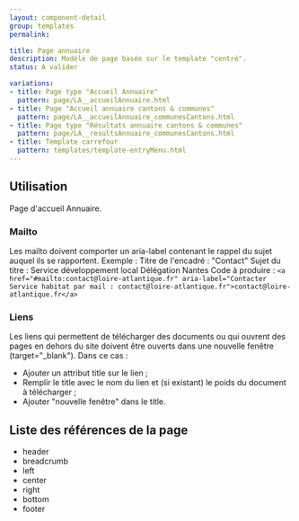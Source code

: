 ```yaml
---
layout: component-detail
group: templates
permalink:

title: Page annuaire
description: Modèle de page basée sur le template "centré".
status: A valider

variations:
- title: Page type "Accueil Annuaire"
  pattern: page/LA__accueilAnnuaire.html
- title: Page "Accueil annuaire cantons & communes"
  pattern: page/LA__accueilAnnuaire_communesCantons.html
- title: Page type "Résultats annuaire cantons & communes"
  pattern: page/LA__resultsAnnuaire_communesCantons.html
- title: Template carrefour
  pattern: templates/template-entryMenu.html
---
```

## Utilisation

Page d'accueil Annuaire.

### Mailto

Les mailto doivent comporter un aria-label contenant le rappel du sujet auquel ils se rapportent.
Exemple :
Titre de l'encadré : "Contact"
Sujet du titre : Service développement local Délégation Nantes
Code à produire :
`<a href="#mailto:contact@loire-atlantique.fr" aria-label="Contacter Service habitat par mail : contact@loire-atlantique.fr">contact@loire-atlantique.fr</a>`

### Liens

Les liens qui permettent de télécharger des documents ou qui ouvrent des pages en dehors du site doivent être ouverts dans une nouvelle fenêtre (target="_blank"). Dans ce cas :
- Ajouter un attribut title sur le lien ;
- Remplir le title avec le nom du lien et (si existant) le poids du document à télécharger ;
- Ajouter "nouvelle fenêtre" dans le title.


## Liste des références de la page

* header
* breadcrumb
* left
* center
* right
* bottom
* footer
